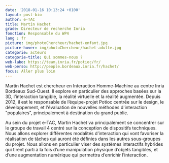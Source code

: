 ```yaml
---
date: '2018-01-16 10:13:24 +0100'
layout: post-bio
author: e-TAC
title: Martin Hachet
grade: Directeur de recherche Inria
fonction: Responsable du WP4
lang : fr
picture: img/photoChercheur/hachet-enfant.jpg
picture-hover: img/photoChercheur/hachet-adulte.jpg
categorie: acteurs
categorie-title: Qui sommes-nous ?
web-labo: https://team.inria.fr/potioc/fr/
web-perso: http://people.bordeaux.inria.fr/hachet/
focus: Aller plus loin
---
```



Martin Hachet est chercheur en Interaction Homme-Machine au centre Inria Bordeaux Sud-Ouest. Il explore en particulier des approches basées sur la 3D, l’interaction tangible, la réalité virtuelle et la réalité augmentée. Depuis 2012, il est le responsable de l’équipe-projet Potioc centrée sur le design, le développement, et l'évaluation de nouvelles méthodes d'interaction "populaires", principalement à destination du grand public.  


Au sein du projet e-TAC, Martin Hachet va principalement se concentrer sur le groupe de travail 4 centré sur la conception de dispositifs techniques. Nous allons explorer différentes modalités d’interaction qui vont favoriser la réalisation de tâches qui auront été définies dans les autres sous-groupes du projet. Nous allons en particulier viser des systèmes interactifs hybrides qui tirent parti à la fois d’une manipulation physique d’objets tangibles, et d’une augmentation numérique qui permettra d’enrichir l’interaction.  


